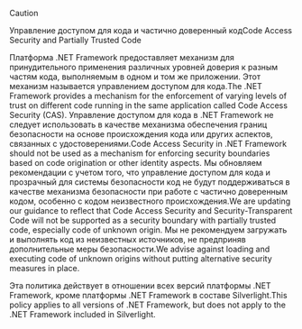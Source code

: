 > [!CAUTION]
>  <span data-ttu-id="5b7ab-101">Управление доступом для кода и частично доверенный код</span><span class="sxs-lookup"><span data-stu-id="5b7ab-101">Code Access Security and Partially Trusted Code</span></span>  
>   
>  <span data-ttu-id="5b7ab-102">Платформа .NET Framework предоставляет механизм для принудительного применения различных уровней доверия к разным частям кода, выполняемым в одном и том же приложении. Этот механизм называется управлением доступом для кода.</span><span class="sxs-lookup"><span data-stu-id="5b7ab-102">The .NET Framework provides a mechanism for the enforcement of varying levels of trust on different code running in the same application called Code Access Security (CAS).</span></span>  <span data-ttu-id="5b7ab-103">Управление доступом для кода в .NET Framework не следует использовать в качестве механизма обеспечения границ безопасности на основе происхождения кода или других аспектов, связанных с удостоверениями.</span><span class="sxs-lookup"><span data-stu-id="5b7ab-103">Code Access Security in .NET Framework should not  be used as a mechanism for enforcing security boundaries based on code origination or other identity aspects.</span></span> <span data-ttu-id="5b7ab-104">Мы обновляем рекомендации с учетом того, что управление доступом для кода и прозрачный для системы безопасности код не будут поддерживаться в качестве механизма безопасности при работе с частично доверенным кодом, особенно с кодом неизвестного происхождения.</span><span class="sxs-lookup"><span data-stu-id="5b7ab-104">We are updating our guidance to reflect that Code Access Security and Security-Transparent Code will not be supported as a security boundary with partially trusted code, especially code of unknown origin.</span></span> <span data-ttu-id="5b7ab-105">Мы не рекомендуем загружать и выполнять код из неизвестных источников, не предприняв дополнительные меры безопасности.</span><span class="sxs-lookup"><span data-stu-id="5b7ab-105">We advise against loading and executing code of unknown origins without putting alternative security measures in place.</span></span>  
>   
>  <span data-ttu-id="5b7ab-106">Эта политика действует в отношении всех версий платформы .NET Framework, кроме платформы .NET Framework в составе Silverlight.</span><span class="sxs-lookup"><span data-stu-id="5b7ab-106">This policy applies to all versions of .NET Framework, but does not apply to the .NET Framework included in Silverlight.</span></span>
